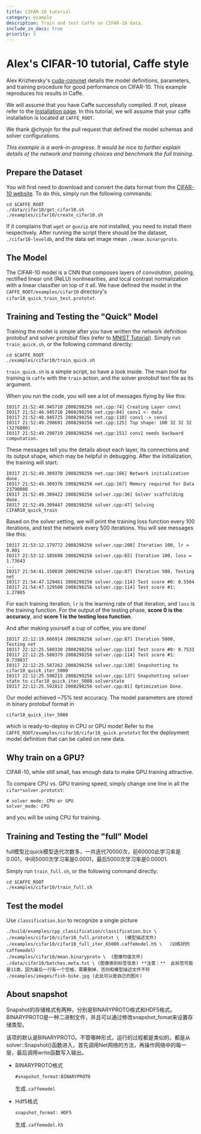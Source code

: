 ```yaml
---
title: CIFAR-10 tutorial
category: example
description: Train and test Caffe on CIFAR-10 data.
include_in_docs: true
priority: 5
---
```


Alex's CIFAR-10 tutorial, Caffe style
=====================================

Alex Krizhevsky's [cuda-convnet](https://code.google.com/p/cuda-convnet/) details the model definitions, parameters, and training procedure for good performance on CIFAR-10. This example reproduces his results in Caffe.

We will assume that you have Caffe successfully compiled. If not, please refer to the [Installation page](/installation.html). In this tutorial, we will assume that your caffe installation is located at `CAFFE_ROOT`.

We thank @chyojn for the pull request that defined the model schemas and solver configurations.

*This example is a work-in-progress. It would be nice to further explain details of the network and training choices and benchmark the full training.*

Prepare the Dataset
-------------------

You will first need to download and convert the data format from the [CIFAR-10 website](http://www.cs.toronto.edu/~kriz/cifar.html). To do this, simply run the following commands:

    cd $CAFFE_ROOT
    ./data/cifar10/get_cifar10.sh
    ./examples/cifar10/create_cifar10.sh

If it complains that `wget` or `gunzip` are not installed, you need to install them respectively. After running the script there should be the dataset, `./cifar10-leveldb`, and the data set image mean `./mean.binaryproto`.

The Model
---------

The CIFAR-10 model is a CNN that composes layers of convolution, pooling, rectified linear unit (ReLU) nonlinearities, and local contrast normalization with a linear classifier on top of it all. We have defined the model in the `CAFFE_ROOT/examples/cifar10` directory's `cifar10_quick_train_test.prototxt`.

Training and Testing the "Quick" Model
--------------------------------------

Training the model is simple after you have written the network definition protobuf and solver protobuf files (refer to [MNIST Tutorial](../examples/mnist.html)). Simply run `train_quick.sh`, or the following command directly:

    cd $CAFFE_ROOT
    ./examples/cifar10/train_quick.sh

`train_quick.sh` is a simple script, so have a look inside. The main tool for training is `caffe` with the `train` action, and the solver protobuf text file as its argument.

When you run the code, you will see a lot of messages flying by like this:

    I0317 21:52:48.945710 2008298256 net.cpp:74] Creating Layer conv1
    I0317 21:52:48.945716 2008298256 net.cpp:84] conv1 <- data
    I0317 21:52:48.945725 2008298256 net.cpp:110] conv1 -> conv1
    I0317 21:52:49.298691 2008298256 net.cpp:125] Top shape: 100 32 32 32 (3276800)
    I0317 21:52:49.298719 2008298256 net.cpp:151] conv1 needs backward computation.

These messages tell you the details about each layer, its connections and its output shape, which may be helpful in debugging. After the initialization, the training will start:

    I0317 21:52:49.309370 2008298256 net.cpp:166] Network initialization done.
    I0317 21:52:49.309376 2008298256 net.cpp:167] Memory required for Data 23790808
    I0317 21:52:49.309422 2008298256 solver.cpp:36] Solver scaffolding done.
    I0317 21:52:49.309447 2008298256 solver.cpp:47] Solving CIFAR10_quick_train

Based on the solver setting, we will print the training loss function every 100 iterations, and test the network every 500 iterations. You will see messages like this:

    I0317 21:53:12.179772 2008298256 solver.cpp:208] Iteration 100, lr = 0.001
    I0317 21:53:12.185698 2008298256 solver.cpp:65] Iteration 100, loss = 1.73643
    ...
    I0317 21:54:41.150030 2008298256 solver.cpp:87] Iteration 500, Testing net
    I0317 21:54:47.129461 2008298256 solver.cpp:114] Test score #0: 0.5504
    I0317 21:54:47.129500 2008298256 solver.cpp:114] Test score #1: 1.27805

For each training iteration, `lr` is the learning rate of that iteration, and `loss` is the training function. For the output of the testing phase, **score 0 is the accuracy**, and **score 1 is the testing loss function**.

And after making yourself a cup of coffee, you are done!

    I0317 22:12:19.666914 2008298256 solver.cpp:87] Iteration 5000, Testing net
    I0317 22:12:25.580330 2008298256 solver.cpp:114] Test score #0: 0.7533
    I0317 22:12:25.580379 2008298256 solver.cpp:114] Test score #1: 0.739837
    I0317 22:12:25.587262 2008298256 solver.cpp:130] Snapshotting to cifar10_quick_iter_5000
    I0317 22:12:25.590215 2008298256 solver.cpp:137] Snapshotting solver state to cifar10_quick_iter_5000.solverstate
    I0317 22:12:25.592813 2008298256 solver.cpp:81] Optimization Done.

Our model achieved ~75% test accuracy. The model parameters are stored in binary protobuf format in

    cifar10_quick_iter_5000

which is ready-to-deploy in CPU or GPU mode! Refer to the `CAFFE_ROOT/examples/cifar10/cifar10_quick.prototxt` for the deployment model definition that can be called on new data.

Why train on a GPU?
-------------------

CIFAR-10, while still small, has enough data to make GPU training attractive.

To compare CPU vs. GPU training speed, simply change one line in all the `cifar*solver.prototxt`:

    # solver mode: CPU or GPU
    solver_mode: CPU

and you will be using CPU for training.


Training and Testing the "full" Model
--------------------------------------

full模型比quick模型迭代次数多，一共迭代70000次，前60000此学习率是0.001，中间5000次学习率是0.0001，最后5000次学习率是0.00001.

Simply run `train_full.sh`, or the following command directly:

    cd $CAFFE_ROOT
    ./examples/cifar10/train_full.sh


Test the model
-------------------
Use `classification.bin` to recognize a single picture

```
./build/examples/cpp_classification/classification.bin \
./examples/cifar10/cifar10_full.prototxt \  (模型描述文件)
./examples/cifar10/cifar10_full_iter_65000.caffemodel.h5 \  （训练好的caffemodel）
./examples/cifar10/mean.binaryproto \  (图像均值文件)
./data/cifar10/batches.meta.txt \ (图像类别标签信息) **注意：**  此标签可能是11类，因为最后一行有一个空格，需要删掉，否则和模型描述文件不符
./examples/images/fish-bike.jpg (此处可以是自己的图片)
```


About snapshot
-------------------

Snapshot的存储格式有两种，分别是BINARYPROTO格式和HDF5格式。BINARYPROTO是一种二进制文件，并且可以通过修改snapshot_fomat来设置存储类型。

该项的默认是BINARYPROTO。不管哪种形式，运行的过程都是类似的，都是从solver<Dtype>::Snapshot()函数进入，首先调用Net网络的方法，再操作网络中的每一层，最后调用write函数写入输出。

* BINARYPROTO格式
    ```
    #snapshot_format:BINARYPROTO
    ```
    
    生成`.caffemodel`

* Hdf5格式
    ```
    snapshot_format: HDF5
    ```

    生成`.caffemodel.h5`